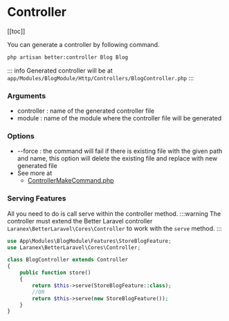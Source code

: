 # Controller

[[toc]]

You can generate a controller by following command.

```bash
php artisan better:controller Blog Blog
```
::: info
Generated controller will be at `app/Modules/BlogModule/Http/Controllers/BlogController.php`
:::
### Arguments

- controller : name of the generated controller file
- module : name of the module where the controller file will be generated

### Options

- --force : the command will fail if there is existing file with the given path and name, this option will delete the existing file and replace with new generated file
- See more at
  - [ControllerMakeCommand.php](https://github.com/laranex/better-laravel/blob/master/src/Commands/ControllerMakeCommand.php)

### Serving Features
All you need to do is call serve within the controller method.
:::warning
The controller must extend the Better Laravel controller `Laranex\BetterLaravel\Cores\Controller` to work with the `serve` method.
:::
```php
use App\Modules\BlogModule\Features\StoreBlogFeature;
use Laranex\BetterLaravel\Cores\Controller;

class BlogController extends Controller
{
    public function store()
    {
        return $this->serve(StoreBlogFeature::class);
        //OR
        return $this->serve(new StoreBlogFeature());
    }
}
```
